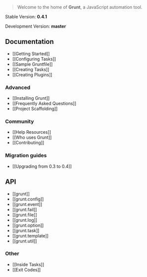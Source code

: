 > Welcome to the home of **Grunt**, a JavaScript automation tool.

Stable Version: **0.4.1**

Development Version: **master**

## Documentation
* [[Getting Started]]
* [[Configuring Tasks]]
* [[Sample Gruntfile]]
* [[Creating Tasks]]
* [[Creating Plugins]]

### Advanced
* [[Installing Grunt]]
* [[Frequently Asked Questions]]
* [[Project Scaffolding]]

### Community
* [[Help Resources]]
* [[Who uses Grunt]]
* [[Contributing]]

### Migration guides
* [[Upgrading from 0.3 to 0.4]]

## API
* [[grunt]]
* [[grunt.config]]
* [[grunt.event]]
* [[grunt.fail]]
* [[grunt.file]]
* [[grunt.log]]
* [[grunt.option]]
* [[grunt.task]]
* [[grunt.template]]
* [[grunt.util]]

### Other
* [[Inside Tasks]]
* [[Exit Codes]]